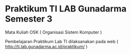 # Praktikum TI LAB Gunadarma Semester 3 

Mata Kuliah OSK ( Organisasi Sistem Komputer )

Pembelajaran Praktikum Lab TI dilaksanakan pada web ( http://ti.lab.gunadarma.ac.id/praktikum/ )
